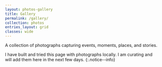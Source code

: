 ```yaml
---
layout: photos-gallery
title: Gallery
permalink: /gallery/
collection: photos
entries_layout: grid
classes: wide
---
```


A collection of photographs capturing events, moments, places, and stories.

I have built and tried this page with photographs locally. I am curating and
will add them here in the next few days.
{:.notice--info}

